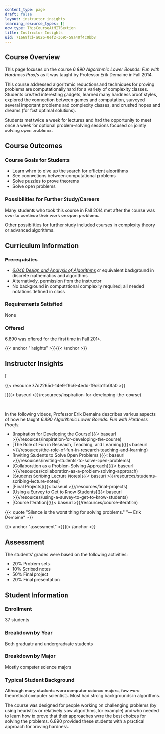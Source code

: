 ```yaml
---
content_type: page
draft: false
layout: instructor_insights
learning_resource_types: []
ocw_type: ThisCourseAtMITSection
title: Instructor Insights
uid: 71669fcb-a026-0ef2-3695-59a40f4c0bb8
---
```

## Course Overview

This page focuses on the course _6.890 Algorithmic Lower Bounds: Fun with Hardness Proofs_ as it was taught by Professor Erik Demaine in Fall 2014.

This course addressed algorithmic reductions and techniques for proving problems are computationally hard for a variety of complexity classes. Students created interesting gadgets, learned many hardness proof styles, explored the connection between games and computation, surveyed several important problems and complexity classes, and crushed hopes and dreams (for fast optimal solutions).

Students met twice a week for lectures and had the opportunity to meet once a week for optional problem-solving sessions focused on jointly solving open problems.

## Course Outcomes

### Course Goals for Students

- Learn when to give up the search for efficient algorithms
- See connections between computational problems
- Solve puzzles to prove theorems
- Solve open problems

### Possibilities for Further Study/Careers

Many students who took this course in Fall 2014 met after the course was over to continue their work on open problems.

Other possibilities for further study included courses in complexity theory or advanced algorithms.

## Curriculum Information

### Prerequisites

- [_6.046 Design and Analysis of Algorithms_](/courses/6-046j-design-and-analysis-of-algorithms-spring-2015) or equivalent background in discrete mathematics and algorithms
- Alternatively, permission from the instructor
- No background in computational complexity required; all needed notations defined in class

### Requirements Satisfied

None

### Offered

6.890 was offered for the first time in Fall 2014.

{{< anchor "insights" >}}{{< /anchor >}}

## Instructor Insights

\[

{{< resource 37d2265d-14e9-f9c6-4edd-f9c6a11b0fa0 >}}

\]({{< baseurl >}}/resources/inspiration-for-developing-the-course)

 

In the following videos, Professor Erik Demaine describes various aspects of how he taught _6.890 Algorithmic Lower Bounds: Fun with Hardness Proofs._

- \[Inspiration for Developing the Course\]({{< baseurl >}}/resources/inspiration-for-developing-the-course)
- \[The Role of Fun in Research, Teaching, and Learning\]({{< baseurl >}}/resources/the-role-of-fun-in-research-teaching-and-learning)
- \[Inviting Students to Solve Open Problems\]({{< baseurl >}}/resources/inviting-students-to-solve-open-problems)
- \[Collaboration as a Problem-Solving Approach\]({{< baseurl >}}/resources/collaboration-as-a-problem-solving-approach)
- \[Students Scribing Lecture Notes\]({{< baseurl >}}/resources/students-scribing-lecture-notes)
- \[Final Projects\]({{< baseurl >}}/resources/final-projects)
- \[Using a Survey to Get to Know Students\]({{< baseurl >}}/resources/using-a-survey-to-get-to-know-students)
- \[Course Iteration\]({{< baseurl >}}/resources/course-iteration)

{{< quote "Silence is the worst thing for solving problems." "— Erik Demaine" >}}

{{< anchor "assessment" >}}{{< /anchor >}}

## Assessment

The students' grades were based on the following activities:

- 20% Problem sets
- 10% Scribed notes
- 50% Final project
- 20% Final presentation

## Student Information

### Enrollment

37 students

### Breakdown by Year

Both graduate and undergraduate students

### Breakdown by Major

Mostly computer science majors

### Typical Student Background

Although many students were computer science majors, few were theoretical computer scientists. Most had strong backgrounds in algorithms.

The course was designed for people working on challenging problems (by using heuristics or relatively slow algorithms, for example) and who needed to learn how to prove that their approaches were the best choices for solving the problems. 6.890 provided these students with a practical approach for proving hardness.
